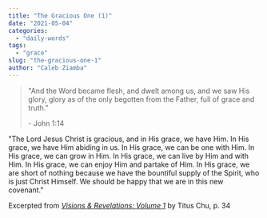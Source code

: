 ```yaml
---
title: "The Gracious One (1)"
date: "2021-05-04"
categories: 
  - "daily-words"
tags: 
  - "grace"
slug: "the-gracious-one-1"
author: "Caleb Ziamba"
---
```


> "And the Word became flesh, and dwelt among us, and we saw His glory, glory as of the only begotten from the Father, full of grace and truth."
> 
> \- John 1:14

"The Lord Jesus Christ is gracious, and in His grace, we have Him. In His grace, we have Him abiding in us. In His grace, we can be one with Him. In His grace, we can grow in Him. In His grace, we can live by Him and with Him. In His grace, we can enjoy Him and partake of Him. In His grace, we are short of nothing because we have the bountiful supply of the Spirit, who is just Christ Himself. We should be happy that we are in this new covenant."

Excerpted from _[Visions & Revelations: Volume 1](https://www.amazon.com/Visions-Revelations-TITUS-CHU/dp/B08YHYPJM4/)_ by Titus Chu, p. 34
